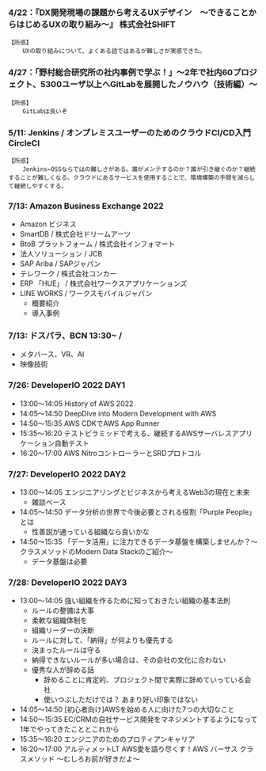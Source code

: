 ### 4/22：『DX開発現場の課題から考えるUXデザイン　～できることからはじめるUXの取り組み～』 株式会社SHIFT
    【所感】
        UXの取り組みについて、よくある話ではあるが難しさが実感できた。

### 4/27：「野村総合研究所の社内事例で学ぶ！」～2年で社内60プロジェクト、5300ユーザ以上へGitLabを展開したノウハウ（技術編）～
    【所感】
        GitLabは良いぞ


### 5/11: Jenkins / オンプレミスユーザーのためのクラウドCI/CD入門 CircleCI
    【所感】
        Jenkins←OSSならではの難しさがある。誰がメンテするのか？誰が引き継ぐのか？継続することが難しくなる。クラウドにあるサービスを使用することで、環境構築の手間を減らして継続しやすくする。

### 7/13: Amazon Business Exchange 2022
* Amazon ビジネス
* SmartDB / 株式会社ドリームアーツ
* BtoB プラットフォーム / 株式会社インフォマート
* 法人ソリューション / JCB
* SAP Ariba / SAPジャパン
* テレワーク / 株式会社コンカー
* ERP 「HUE」 / 株式会社ワークスアプリケーションズ
* LINE WORKS / ワークスモバイルジャパン
    + 概要紹介
    + 導入事例

### 7/13: ドスパラ、BCN 13:30~ / 
* メタバース、VR、AI
* 映像技術

### 7/26: DeveloperIO 2022 DAY1
* 13:00〜14:05	History of AWS 2022
* 14:05〜14:50	DeepDive into Modern Development with AWS
* 14:50〜15:35	AWS CDKでAWS App Runner
* 15:35〜16:20	テストピラミッドで考える、継続するAWSサーバレスアプリケーション自動テスト
* 16:20〜17:00	AWS NitroコントローラーとSRDプロトコル

### 7/27: DeveloperIO 2022 DAY2
* 13:00〜14:05	エンジニアリングとビジネスから考えるWeb3の現在と未来
    + 雑談ベース
* 14:05〜14:50	データ分析の世界で今後必要とされる役割「Purple People」とは
    + 性善説が通っている組織なら良いかな
* 14:50〜15:35	「データ活用」に注力できるデータ基盤を構築しませんか？～クラスメソッドのModern Data Stackのご紹介～
    + データ基盤は必要

### 7/28: DeveloperIO 2022 DAY3
* 13:00〜14:05	強い組織を作るために知っておきたい組織の基本法則
    + ルールの整備は大事
    + 柔軟な組織体制を
    + 組織リーダーの決断
    + ルールに対して、「納得」が何よりも優先する
    + 決まったルールは守る
    + 納得できないルールが多い場合は、その会社の文化に合わない
    + 優秀な人が辞める話
        - 辞めることに肯定的、プロジェクト間で実際に辞めていっている会社
        - 使いつぶしただけでは？ あまり好い印象ではない
* 14:05〜14:50	[初心者向け]AWSを始める人に向けた7つの大切なこと
* 14:50〜15:35	EC/CRMの自社サービス開発をマネジメントするようになって1年でやってきたこととこれから
* 15:35〜16:20	エンジニアのためのプロティアンキャリア
* 16:20〜17:00	アルティメットLT AWS愛を語り尽くす！AWS バーサス クラスメソッド 〜むしろお前が好きだよ〜